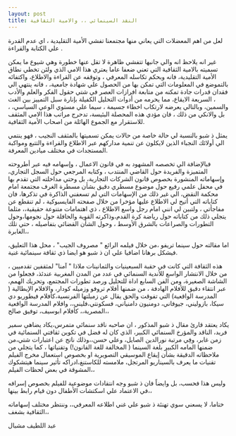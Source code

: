 ```yaml
---
layout: post
title: النقد السينمائي ،، والامية الثقافية
---
```

لعل من اهم المعضلات التي يعاني منها مجتمعنا تفشي الأمية التقليدية ، اي عدم القدرة علي الكتابة والقراءة .

غير انه يلاحظ انه والي جانبها تتفشي ظاهرة لا تقل عنها خطورة وهي شيوع ما يمكن تسميته بالامية الثقافية التي تعني ضعفا عاما يعتري هذا الامي الذي ولئن تخطي نطاق الأمية التقليدية، فانه وبحكم تكاسله المعرفي ، وتوقفه عن القراءة والاطلاع، واكتفائه بالتموضع في المعلومات التي تمكن بها من الحصول علي شهادة جامعية، ، فانه ينتهي الي فقدان قدرات جادة تمكنه من متابعة افرازات العصر في شتي حقول الفكر والعلم والأدب ، السريعة الايقاع، مما يحرمه من أدوات التحليل الكفيلة بإنارة سبل التمييز بين الغث والسمين، وبالتالي يعرضه لارتكاب اخطاء جسيمة ، سيما علي مستوي الوعي السياسي، ، بل والانكي من ذلك ، فان مؤدي هذه المحصلة البئيسة، تدحرج مراتب هذا الامي المثقف للاستقرار مع الجموع الهائلة من اصحاب الأمية الثقافية.

يمثل ذ شبو بالنسبة لي حالة خاصة من حالات يمكن تسميتها بالمثقف النجيب ، فهو ينتمي الي أولائك النجباء الذين لايكلون عن تنمية مداركهم عبر الاطلاع والقراءة والتتبع ومواكبة المستجدات في مختلف ميادين المعرفة. 

فبالإضافة الي تخصصه المشهود به في قانون الاعمال ، وإسهامه فيه عبر أطروحته المتميزة والفريدة حول القاضي المنتدب ، وكتابه المرجعي حول السجل التجاري، وإسهاماته المنشورة بخصوص قانون الشركات التجارية، بل وحتي مداخلته التي تقدم بها في محفل علمي رفيع حول موضوع مسطري دقيق بشأن مسطرة الغرف مجتمعة امام محكمة النقض، الي غير ذلك من الإسهامات التي لم تسعفني الذاكرة في تذكرها، فان كتاباته التي أتيح لي الاطلاع عليها مؤخرا من خلال صفحته الفايسبوكية ، لم تنقطع عن مفاجأتي ، ولتبين لي انني امام رجل واسع الاطلاع ، ذي اهتمامات متنوعة حقيقية،، مثلما يتجلي ذلك من كتاباته حول رياضة كرة القدم،وذاكرته القوية والحافلة حول نجومها،وحول التطورات والصراعات بالشرق الأوسط ، وحول الشأن القضائي بتفاصيله ، حتي تلك الغابرة،،

اما مقالته حول سينما تريفو ،من خلال فيلمه الرائع " مصروف الجيب"  ، محل هذا التعليق، فيشكل برهانا اضافيا علي ان ذ شبو هو ايضا ذي ثقافة سينمائية غنية.

هذه الثقافة التي كانت في حقبة السبعينيات والثمانينات ملاذا " آمنا" لمثقفين تقدميين ، من خلال الانتشار الواسع للأندية السنمائي في عدد من المدن المغربية عندئذ، فجعلوا من الشاشة الصغيرة، ومن الفن السابع اداة للتحليل ورصد تطورات المجتمع، وتحريك الهمم، عبر انتقاء دقيق للأفلام الهادفة ، من ضمنها أفلام تروفو وزميله كودار، والافلام الإيطالية ( المدرسة الواقعية)  التي تفوقت والحق يقال عن زميلتها الفرنسية،كأفلام فيطوريو دي سيكا، بازوليني، جيوفاني، دومنيون دامنياني، فسكونتي،فليني،، وافلام المدرسة الواقعية المصرية،، كأفلام ابوسيف، توفيق صالح،،

يكاد يعتقد قارئ مقال ذ شبو المذكور ، ان صاحبه ناقد سنمائي متمرس،يكاد يضاهي سمير فريد، الناقد والمؤرخ السنمائي الكبير، الذي كان له فضل في تكوين ثقافتي السنمائية في زمن غابر، وفِي مرتبة نورالدين الصايل، وعلي حسن،،وذلك ناتج عن اعتبارات شتي،من ضمنها المامه الكبير بلغة السينما ( المخالفة للغة القانون!) وتقنياتها ، كما يتجلي من ملاحظاته الدقيقة بشأن إيقاع الموسيقي التصويرية او بخصوص استعمال مخرج الفيلم تقنيات ما يعرف بالسيناريو المرتجل، ملامسته للكاستنغ،ادراكه تأثير سينما هيتشكوك المشوقة في بعض لحظات الفيلم،، 

وليس هذا فحسب، بل وايضاً فان ذ شبو وجه انتقادات موضوعية للفيلم بخصوص إسرافه في الاعتماد علي اسكتشات الأطفال دون قيام رابط بينها،،

ختاما، لا يسعني سوي تهنئة ذ شبو علي غني اطلاعه المعرفي،،
وننتظر مختلف إسهاماته الثقافية بشغف،،

عبد اللطيف مشبال